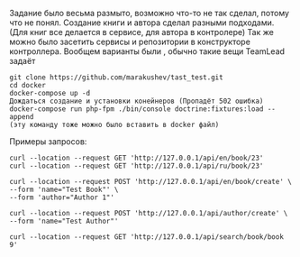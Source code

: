 Задание было весьма размыто, возможно что-то не так сделал, потому что не понял.
Создание книги и автора сделал разными подходами. (Для книг все делается в сервисе, для автора в контролере)
Так же можно было засетить сервисы и репозитории в конструкторе контроллера. Вообщем варианты были , обычно такие вещи TeamLead задаёт
```
git clone https://github.com/marakushev/tast_test.git
cd docker
docker-compose up -d
Дождаться создание и установки конейнеров (Пропадёт 502 ошибка)
docker-compose run php-fpm ./bin/console doctrine:fixtures:load --append
(эту команду тоже можно было вставить в docker файл)
```

Примеры запросов:
```
curl --location --request GET 'http://127.0.0.1/api/en/book/23'
curl --location --request GET 'http://127.0.0.1/api/ru/book/23'

curl --location --request POST 'http://127.0.0.1/api/en/book/create' \
--form 'name="Test Book"' \
--form 'author="Author 1"'

curl --location --request POST 'http://127.0.0.1/api/author/create' \
--form 'name="Test Author"'

curl --location --request GET 'http://127.0.0.1/api/search/book/book 9'